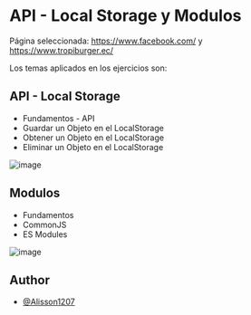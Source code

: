 
# API - Local Storage y Modulos
Página seleccionada: https://www.facebook.com/ y https://www.tropiburger.ec/

Los temas aplicados en los ejercicios son:

## API - Local Storage
* Fundamentos - API
* Guardar un Objeto en el LocalStorage
* Obtener un Objeto en el LocalStorage
* Eliminar un Objeto en el LocalStorage

![image](https://github.com/user-attachments/assets/be64baf8-d80e-465d-906b-dfe117981000)


## Modulos
* Fundamentos
* CommonJS
* ES Modules

![image](https://github.com/user-attachments/assets/0022fb7c-dca7-40ea-b987-867fe4e24e4c)




## Author

- [@Alisson1207](https://github.com/Alisson1207)

